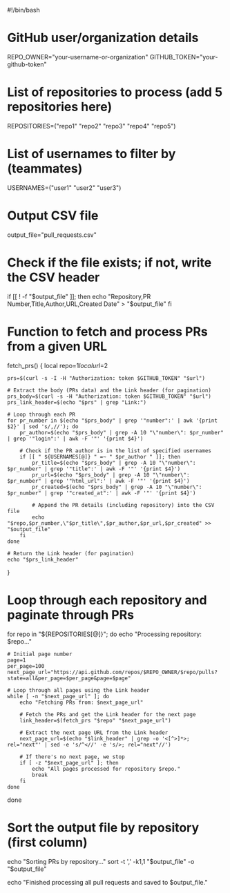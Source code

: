 #!/bin/bash

# GitHub user/organization details
REPO_OWNER="your-username-or-organization"
GITHUB_TOKEN="your-github-token"

# List of repositories to process (add 5 repositories here)
REPOSITORIES=("repo1" "repo2" "repo3" "repo4" "repo5")

# List of usernames to filter by (teammates)
USERNAMES=("user1" "user2" "user3")

# Output CSV file
output_file="pull_requests.csv"

# Check if the file exists; if not, write the CSV header
if [[ ! -f "$output_file" ]]; then
    echo "Repository,PR Number,Title,Author,URL,Created Date" > "$output_file"
fi

# Function to fetch and process PRs from a given URL
fetch_prs() {
    local repo=$1
    local url=$2

    prs=$(curl -s -I -H "Authorization: token $GITHUB_TOKEN" "$url")

    # Extract the body (PRs data) and the Link header (for pagination)
    prs_body=$(curl -s -H "Authorization: token $GITHUB_TOKEN" "$url")
    prs_link_header=$(echo "$prs" | grep "Link:")

    # Loop through each PR
    for pr_number in $(echo "$prs_body" | grep '"number":' | awk '{print $2}' | sed 's/,//'); do
        pr_author=$(echo "$prs_body" | grep -A 10 "\"number\": $pr_number" | grep '"login":' | awk -F '"' '{print $4}')
        
        # Check if the PR author is in the list of specified usernames
        if [[ " ${USERNAMES[@]} " =~ " $pr_author " ]]; then
            pr_title=$(echo "$prs_body" | grep -A 10 "\"number\": $pr_number" | grep '"title":' | awk -F '"' '{print $4}')
            pr_url=$(echo "$prs_body" | grep -A 10 "\"number\": $pr_number" | grep '"html_url":' | awk -F '"' '{print $4}')
            pr_created=$(echo "$prs_body" | grep -A 10 "\"number\": $pr_number" | grep '"created_at":' | awk -F '"' '{print $4}')
            
            # Append the PR details (including repository) into the CSV file
            echo "$repo,$pr_number,\"$pr_title\",$pr_author,$pr_url,$pr_created" >> "$output_file"
        fi
    done

    # Return the Link header (for pagination)
    echo "$prs_link_header"
}

# Loop through each repository and paginate through PRs
for repo in "${REPOSITORIES[@]}"; do
    echo "Processing repository: $repo..."

    # Initial page number
    page=1
    per_page=100
    next_page_url="https://api.github.com/repos/$REPO_OWNER/$repo/pulls?state=all&per_page=$per_page&page=$page"

    # Loop through all pages using the Link header
    while [ -n "$next_page_url" ]; do
        echo "Fetching PRs from: $next_page_url"
        
        # Fetch the PRs and get the Link header for the next page
        link_header=$(fetch_prs "$repo" "$next_page_url")

        # Extract the next page URL from the Link header
        next_page_url=$(echo "$link_header" | grep -o '<[^>]*>; rel="next"' | sed -e 's/^<//' -e 's/>; rel="next"//')

        # If there's no next page, we stop
        if [ -z "$next_page_url" ]; then
            echo "All pages processed for repository $repo."
            break
        fi
    done
done

# Sort the output file by repository (first column)
echo "Sorting PRs by repository..."
sort -t ',' -k1,1 "$output_file" -o "$output_file"

echo "Finished processing all pull requests and saved to $output_file."
